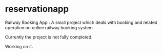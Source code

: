 # reservationapp

Railway Booking App : A small project which deals with booking and related operation on online railway booking system.

Currently the project is not fully completed.

Working on it.

